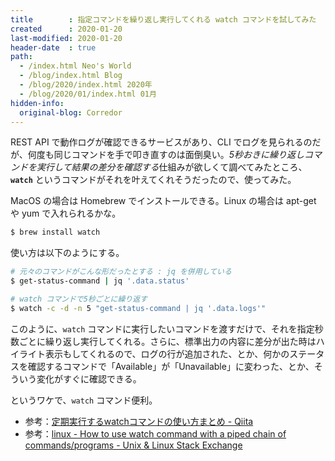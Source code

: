 ```yaml
---
title        : 指定コマンドを繰り返し実行してくれる watch コマンドを試してみた
created      : 2020-01-20
last-modified: 2020-01-20
header-date  : true
path:
  - /index.html Neo's World
  - /blog/index.html Blog
  - /blog/2020/index.html 2020年
  - /blog/2020/01/index.html 01月
hidden-info:
  original-blog: Corredor
---
```


REST API で動作ログが確認できるサービスがあり、CLI でログを見られるのだが、何度も同じコマンドを手で叩き直すのは面倒臭い。*5秒おきに繰り返しコマンドを実行して結果の差分を確認する*仕組みが欲しくて調べてみたところ、**`watch`** というコマンドがそれを叶えてくれそうだったので、使ってみた。

MacOS の場合は Homebrew でインストールできる。Linux の場合は apt-get や yum で入れられるかな。

```bash
$ brew install watch
```

使い方は以下のようにする。

```bash
# 元々のコマンドがこんな形だったとする : jq を併用している
$ get-status-command | jq '.data.status'

# watch コマンドで5秒ごとに繰り返す
$ watch -c -d -n 5 "get-status-command | jq '.data.logs'"
```

このように、`watch` コマンドに実行したいコマンドを渡すだけで、それを指定秒数ごとに繰り返し実行してくれる。さらに、標準出力の内容に差分が出た時はハイライト表示もしてくれるので、ログの行が追加された、とか、何かのステータスを確認するコマンドで「Available」が「Unavailable」に変わった、とか、そういう変化がすぐに確認できる。

というワケで、`watch` コマンド便利。

- 参考：[定期実行するwatchコマンドの使い方まとめ - Qiita](https://qiita.com/shtnkgm/items/2aa204f2b52f24d02ff3)
- 参考：[linux - How to use watch command with a piped chain of commands/programs - Unix & Linux Stack Exchange](https://unix.stackexchange.com/questions/318859/how-to-use-watch-command-with-a-piped-chain-of-commands-programs)
